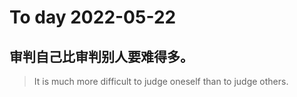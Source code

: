 
# To day 2022-05-22


## 审判自己比审判别人要难得多。
> It is much more difficult to judge oneself than to judge others.

    